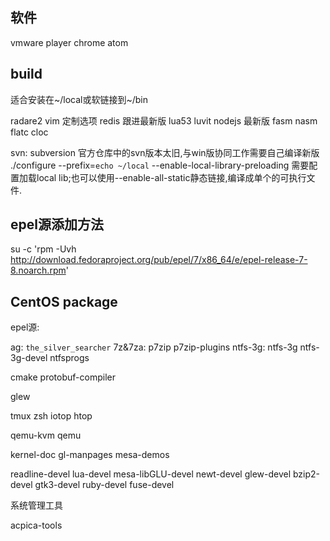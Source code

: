 
## 软件

vmware player
chrome
atom

## build

适合安装在~/local或软链接到~/bin

radare2
vim 定制选项
redis 跟进最新版
lua53
luvit
nodejs 最新版
fasm
nasm
flatc
cloc

svn: subversion 官方仓库中的svn版本太旧,与win版协同工作需要自己编译新版
./configure --prefix=`echo ~/local` --enable-local-library-preloading
需要配置加载local lib;也可以使用--enable-all-static静态链接,编译成单个的可执行文件.

## epel源添加方法

su -c 'rpm -Uvh http://download.fedoraproject.org/pub/epel/7/x86_64/e/epel-release-7-8.noarch.rpm'


## CentOS package

epel源:

ag: `the_silver_searcher`
7z&7za: p7zip p7zip-plugins
ntfs-3g: ntfs-3g ntfs-3g-devel ntfsprogs

cmake
protobuf-compiler

glew


tmux
zsh
iotop
htop

qemu-kvm
qemu

kernel-doc
gl-manpages
mesa-demos

readline-devel
lua-devel
mesa-libGLU-devel
newt-devel
glew-devel
bzip2-devel
gtk3-devel
ruby-devel
fuse-devel

系统管理工具

acpica-tools
